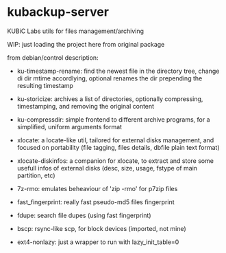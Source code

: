 # kubackup-server
KUBiC Labs utils for files management/archiving

WIP: just loading the project here from original package

from debian/control description:

* ku-timestamp-rename: find the newest file in the directory tree,
  change di dir mtime accordlying, optional renames the dir
  prepending the resulting timestamp
* ku-storicize: archives a list of directories, optionally
  compressing, timestamping, and removing the original content
* ku-compressdir: simple frontend to different archive programs,
  for a simplified, uniform arguments format

* xlocate: a locate-like util, tailored for external disks
  management, and focused on portability (file tagging, files
  details, dbfile plain text format)
* xlocate-diskinfos: a companion for xlocate, to extract and
  store some usefull infos of external disks (desc, size, usage,
  fstype of main partition, etc)

* 7z-rmo: emulates beheaviour of 'zip -rmo' for p7zip files
* fast_fingerprint: really fast pseudo-md5 files fingerprint
* fdupe: search file dupes (using fast fingerprint)

* bscp: rsync-like scp, for block devices (imported, not mine)
* ext4-nonlazy: just a wrapper to run with lazy_init_table=0
